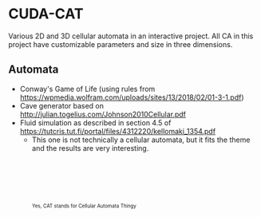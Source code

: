 # CUDA-CAT

Various 2D and 3D cellular automata in an interactive project.
All CA in this project have customizable parameters and size in three dimensions.

## Automata
- Conway's Game of Life (using rules from https://wpmedia.wolfram.com/uploads/sites/13/2018/02/01-3-1.pdf)
- Cave generator based on http://julian.togelius.com/Johnson2010Cellular.pdf
- Fluid simulation as described in section 4.5 of https://tutcris.tut.fi/portal/files/4312220/kellomaki_1354.pdf
  - This one is not technically a cellular automata, but it fits the theme and the results are very interesting.
<br/><br/><br/><br/><br/><br/><br/>
<sup><sup>Yes, CAT stands for Cellular Automata Thingy</sup></sup>
